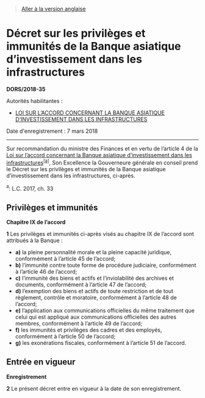 > [Aller à la version anglaise](/en/Regulations/Statutory%20Orders%20and%20Regulations/2018/35.md)

# Décret sur les privilèges et immunités de la Banque asiatique d’investissement dans les infrastructures

**DORS/2018-35**

Autorités habilitantes : 
- [LOI SUR L’ACCORD CONCERNANT LA BANQUE ASIATIQUE D’INVESTISSEMENT DANS LES INFRASTRUCTURES](/fr/Lois/Lois%20du%20Canada/2017/ch.%2033,%20art.%20176.md)

Date d'enregistrement : 7 mars 2018

----------

Sur recommandation du ministre des Finances et en vertu de l’article 4 de la [Loi sur l’accord concernant la Banque asiatique d’investissement dans les infrastructures](/fr/Lois/Lois%20du%20Canada/2017/ch.%2033,%20art.%20176.md)<sup><a href='#nbp_81000-2-3288-F_hq_20222'>[a]</a></sup>, Son Excellence la Gouverneure générale en conseil prend le Décret sur les privilèges et immunités de la Banque asiatique d’investissement dans les infrastructures, ci-après.

<a name='nbp_81000-2-3288-F_hq_20222'><sup>a</sup></a>: L.C. 2017, ch. 33<br />




## Privilèges et immunités



**Chapitre IX de l’accord**

**1** Les privilèges et immunités ci-après visés au chapitre IX de l’accord sont attribués à la Banque :
- **a)** la pleine personnalité morale et la pleine capacité juridique, conformément à l’article 45 de l’accord;
- **b)** l’immunité contre toute forme de procédure judiciaire, conformément à l’article 46 de l’accord;
- **c)** l’immunité des biens et actifs et l’inviolabilité des archives et documents, conformément à l’article 47 de l’accord;
- **d)** l’exemption des biens et actifs de toute restriction et de tout règlement, contrôle et moratoire, conformément à l’article 48 de l’accord;
- **e)** l’application aux communications officielles du même traitement que celui qui est appliqué aux communications officielles des autres membres, conformément à l’article 49 de l’accord;
- **f)** les immunités et privilèges des cadres et des employés, conformément à l’article 50 de l’accord;
- **g)** les exonérations fiscales, conformément à l’article 51 de l’accord.




## Entrée en vigueur



**Enregistrement**

**2** Le présent décret entre en vigueur à la date de son enregistrement.


